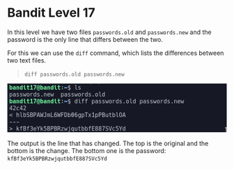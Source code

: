 # Bandit Level 17

In this level we have two files `passwords.old` and `passwords.new` and the password is the only line that differs between the two.

For this we can use the `diff` command, which lists the differences between two text files.
> `diff passwords.old passwords.new`

![61ddd1ba.png](../src/61ddd1ba.png)

The output is the line that has changed. The top is the original and the bottom is the change. The bottom one is the password: `kfBf3eYk5BPBRzwjqutbbfE887SVc5Yd`
